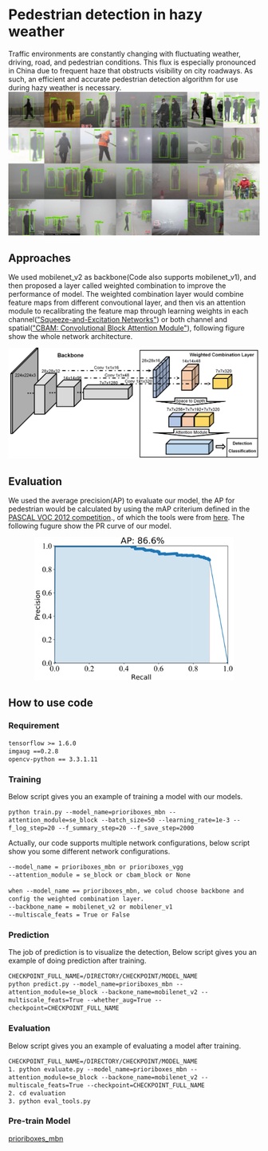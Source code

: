 # Pedestrian detection in hazy weather
Traffic environments are constantly changing with fluctuating weather, driving, road, and pedestrian conditions. This flux is especially pronounced in China due to frequent haze that obstructs visibility on city roadways. As such, an efficient and accurate pedestrian detection algorithm for use during hazy weather is necessary.
![detection_expample_pbmn](pictures/pbmn.jpg)

## Approaches
We used mobilenet_v2 as backbone(Code also supports mobilenet_v1), and then proposed a layer called weighted combination to improve the performance of model. The weighted combination layer would combine feature maps from different convoutional layer, and then vis an attention module to recalibrating the feature map through learning weights in each channel(["Squeeze-and-Excitation Networks"](https://arxiv.org/pdf/1709.01507)) or both channel and spatial(["CBAM: Convolutional Block Attention Module"](https://arxiv.org/pdf/1807.06521.pdf)), following figure show the whole network architecture.
<div align=center><img src="pictures/structure.png"></div>

## Evaluation
We used the average precision(AP) to evaluate our model, the AP for pedestrian would be calculated by using the mAP criterium defined in the [PASCAL VOC 2012 competition](http://host.robots.ox.ac.uk/pascal/VOC/voc2012/)., of which the tools were from [here](https://github.com/Cartucho/mAP). The following fugure show the PR curve of our model.
<div align=center><img width="400" height="288" src="pictures/pbmn.png"></div>

## How to use code
### Requirement
```
tensorflow >= 1.6.0
imgaug ==0.2.8
opencv-python == 3.3.1.11
```

### Training
Below script gives you an example of training a model with our models.
```
python train.py --model_name=prioriboxes_mbn --attention_module=se_block --batch_size=50 --learning_rate=1e-3 --f_log_step=20 --f_summary_step=20 --f_save_step=2000
```
Actually, our code supports multiple network configurations, below script show you some different network configurations.
```
--model_name = prioriboxes_mbn or prioriboxes_vgg
--attention_module = se_block or cbam_block or None

when --model_name == prioriboxes_mbn, we colud choose backbone and config the weighted combination layer.
--backbone_name = mobilenet_v2 or mobilener_v1
--multiscale_feats = True or False
```

### Prediction
The job of prediction is to visualize the detection, Below script gives you an example of doing prediction after training.
```
CHECKPOINT_FULL_NAME=/DIRECTORY/CHECKPOINT/MODEL_NAME
python predict.py --model_name=prioriboxes_mbn --attention_module=se_block --backone_name=mobilenet_v2 --multiscale_feats=True --whether_aug=True --checkpoint=CHECKPOINT_FULL_NAME
```

### Evaluation
Below script gives you an example of evaluating a model after training.
```
CHECKPOINT_FULL_NAME=/DIRECTORY/CHECKPOINT/MODEL_NAME
1. python evaluate.py --model_name=prioriboxes_mbn --attention_module=se_block --backone_name=mobilenet_v2 --multiscale_feats=True --checkpoint=CHECKPOINT_FULL_NAME
2. cd evaluation
3. python eval_tools.py
```
### Pre-train Model
[prioriboxes_mbn](https://drive.google.com/open?id=1UOF1ACYA3Nn5K_RjoItOUFSxnFL6sNOg)
